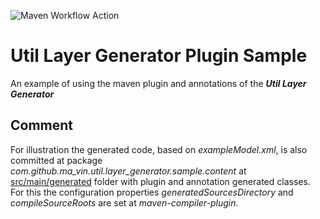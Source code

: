 ![Maven Workflow Action](https://github.com/Ma-Vin/de.ma_vin.util.layerGenerator/actions/workflows/maven.yml/badge.svg)

# Util Layer Generator Plugin Sample

An example of using the maven plugin and annotations of the ***Util Layer Generator***

## Comment

For illustration the generated code, based on *exampleModel.xml*, is also committed at package
*com.github.ma_vin.util.layer_generator.sample.content*
at [src/main/generated](src/main/generated) folder with plugin and annotation generated classes.
For this the configuration properties *generatedSourcesDirectory* and *compileSourceRoots* are set at
*maven-compiler-plugin*. 